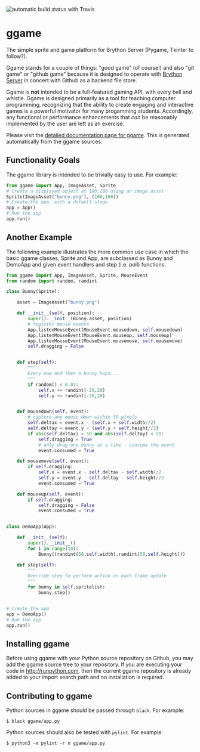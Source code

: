 ![automatic build status with Travis](https://travis-ci.org/BrythonServer/ggame.svg?branch=master)

# ggame
The simple sprite and game platform for Brython Server (Pygame, Tkinter to follow?).

Ggame stands for a couple of things: "good game" (of course!) and also "git game" or "github game"
because it is designed to operate with [Brython Server](http://runpython.org) in concert with
Github as a backend file store.

Ggame is **not** intended to be a full-featured gaming API, with every bell and whistle. Ggame is
designed primarily as a tool for teaching computer programming, recognizing that the ability
to create engaging and interactive games is a powerful motivator for many progamming students.
Accordingly, any functional or performance enhancements that *can* be reasonably implemented
by the user are left as an exercise.

Please visit the
[detailed documentation page for ggame](https://ggame.readthedocs.io/en/latest/introduction.html).
This is generated automatically from the ggame sources.

## Functionality Goals

The ggame library is intended to be trivially easy to use. For example:

```python
from ggame import App, ImageAsset, Sprite
# Create a displayed object at 100,100 using an image asset
Sprite(ImageAsset("bunny.png"), (100,100))
# Create the app, with a default stage
app = App()
# Run the app
app.run()
```

## Another Example

The following example illustrates the more common use case in which the basic ggame
classes, Sprite and App, are subclassed as Bunny and DemoApp and given event handlers
and step (i.e. poll) functions.


```python
from ggame import App, ImageAsset, Sprite, MouseEvent
from random import random, randint

class Bunny(Sprite):

    asset = ImageAsset("bunny.png")

    def __init__(self, position):
        super().__init__(Bunny.asset, position)
        # register mouse events
        App.listenMouseEvent(MouseEvent.mousedown, self.mousedown)
        App.listenMouseEvent(MouseEvent.mouseup, self.mouseup)
        App.listenMouseEvent(MouseEvent.mousemove, self.mousemove)
        self.dragging = False


    def step(self):
        """
        Every now and then a bunny hops...
        """
        if random() < 0.01:
            self.x += randint(-20,20)
            self.y += randint(-20,20)


    def mousedown(self, event):
        # capture any mouse down within 50 pixels
        self.deltax = event.x - (self.x + self.width//2)
        self.deltay = event.y - (self.y + self.height//2)
        if abs(self.deltax) < 50 and abs(self.deltay) < 50:
            self.dragging = True
            # only drag one bunny at a time - consume the event
            event.consumed = True

    def mousemove(self, event):
        if self.dragging:
            self.x = event.x - self.deltax - self.width//2
            self.y = event.y - self.deltay - self.height//2
            event.consumed = True

    def mouseup(self, event):
        if self.dragging:
            self.dragging = False
            event.consumed = True


class DemoApp(App):

    def __init__(self):
        super().__init__()
        for i in range(10):
            Bunny((randint(50,self.width),randint(50,self.height)))

    def step(self):
        """
        Override step to perform action on each frame update
        """
        for bunny in self.spritelist:
            bunny.step()


# Create the app
app = DemoApp()
# Run the app
app.run()
```

## Installing ggame

Before using ggame with your Python source repository on Github, you may add the ggame source
tree to your repository. If you are executing your code in http://runpython.com, then the current
ggame repository is already added to your import search path and no installation is required.

## Contributing to ggame

Python sources in ggame should be passed through `black`. For example:

```
$ black ggame/app.py
```

Python sources should also be tested with `pylint`. For example:

```
$ python3 -m pylint -r n ggame/app.py
```